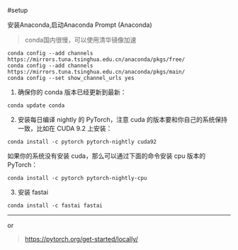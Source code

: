 #setup

安装Anaconda,启动Anaconda Prompt (Anaconda)

> conda国内很慢，可以使用清华镜像加速
```
conda config --add channels https://mirrors.tuna.tsinghua.edu.cn/anaconda/pkgs/free/
conda config --add channels https://mirrors.tuna.tsinghua.edu.cn/anaconda/pkgs/main/
conda config --set show_channel_urls yes
```

1. 确保你的 conda 版本已经更新到最新：

```
conda update conda
```

2. 安装每日编译 nightly 的 PyTorch，注意 cuda 的版本要和你自己的系统保持一致，比如在 CUDA 9.2 上安装：

```
conda install -c pytorch pytorch-nightly cuda92
```
如果你的系统没有安装 cuda，那么可以通过下面的命令安装 cpu 版本的 PyTorch：

```
conda install -c pytorch pytorch-nightly-cpu
```
3. 安装 fastai

```
conda install -c fastai fastai
```




---
or 
>https://pytorch.org/get-started/locally/